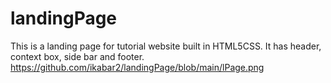 # landingPage

This is a landing page for tutorial website built in HTML5CSS. It  has header, context box, side bar and footer.
https://github.com/ikabar2/landingPage/blob/main/lPage.png
